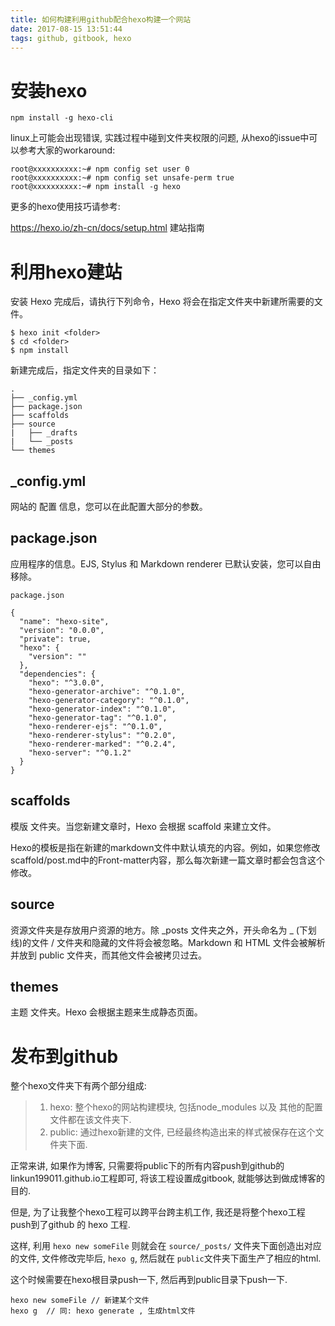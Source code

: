 ```yaml
---
title: 如何构建利用github配合hexo构建一个网站
date: 2017-08-15 13:51:44
tags: github, gitbook, hexo
---
```


# 安装hexo

```
npm install -g hexo-cli
```

linux上可能会出现错误, 实践过程中碰到文件夹权限的问题, 从hexo的issue中可以参考大家的workaround:

```
root@xxxxxxxxxx:~# npm config set user 0
root@xxxxxxxxxx:~# npm config set unsafe-perm true
root@xxxxxxxxxx:~# npm install -g hexo
```

更多的hexo使用技巧请参考:

https://hexo.io/zh-cn/docs/setup.html 建站指南


# 利用hexo建站


安装 Hexo 完成后，请执行下列命令，Hexo 将会在指定文件夹中新建所需要的文件。

```
$ hexo init <folder>
$ cd <folder>
$ npm install
```

新建完成后，指定文件夹的目录如下：

```
.
├── _config.yml
├── package.json
├── scaffolds
├── source
|   ├── _drafts
|   └── _posts
└── themes
```

## \_config.yml

网站的 配置 信息，您可以在此配置大部分的参数。

## package.json

应用程序的信息。EJS, Stylus 和 Markdown renderer 已默认安装，您可以自由移除。

```
package.json

{
  "name": "hexo-site",
  "version": "0.0.0",
  "private": true,
  "hexo": {
    "version": ""
  },
  "dependencies": {
    "hexo": "^3.0.0",
    "hexo-generator-archive": "^0.1.0",
    "hexo-generator-category": "^0.1.0",
    "hexo-generator-index": "^0.1.0",
    "hexo-generator-tag": "^0.1.0",
    "hexo-renderer-ejs": "^0.1.0",
    "hexo-renderer-stylus": "^0.2.0",
    "hexo-renderer-marked": "^0.2.4",
    "hexo-server": "^0.1.2"
  }
}
```

## scaffolds

模版 文件夹。当您新建文章时，Hexo 会根据 scaffold 来建立文件。

Hexo的模板是指在新建的markdown文件中默认填充的内容。例如，如果您修改scaffold/post.md中的Front-matter内容，那么每次新建一篇文章时都会包含这个修改。


## source

资源文件夹是存放用户资源的地方。除 \_posts 文件夹之外，开头命名为 _ (下划线)的文件 / 文件夹和隐藏的文件将会被忽略。Markdown 和 HTML 文件会被解析并放到 public 文件夹，而其他文件会被拷贝过去。

## themes

主题 文件夹。Hexo 会根据主题来生成静态页面。



# 发布到github


整个hexo文件夹下有两个部分组成:

> 1. hexo: 整个hexo的网站构建模块, 包括node_modules 以及 其他的配置文件都在该文件夹下.  
> 2. public: 通过hexo新建的文件, 已经最终构造出来的样式被保存在这个文件夹下面.  

正常来讲, 如果作为博客, 只需要将public下的所有内容push到github的linkun199011.github.io工程即可, 将该工程设置成gitbook, 就能够达到做成博客的目的.    

但是, 为了让我整个hexo工程可以跨平台跨主机工作, 我还是将整个hexo工程push到了github 的 hexo 工程.    

这样, 利用 `hexo new someFile` 则就会在 `source/_posts/` 文件夹下面创造出对应的文件, 文件修改完毕后, `hexo g`, 然后就在 `public`文件夹下面生产了相应的html.   

这个时候需要在hexo根目录push一下, 然后再到public目录下push一下.

```
hexo new someFile // 新建某个文件
hexo g  // 同: hexo generate , 生成html文件
```
